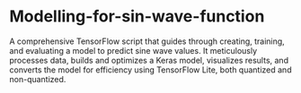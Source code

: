 # Modelling-for-sin-wave-function
A comprehensive TensorFlow script that guides through creating, training, and evaluating a model to predict sine wave values. It meticulously processes data, builds and optimizes a Keras model, visualizes results, and converts the model for efficiency using TensorFlow Lite, both quantized and non-quantized.
